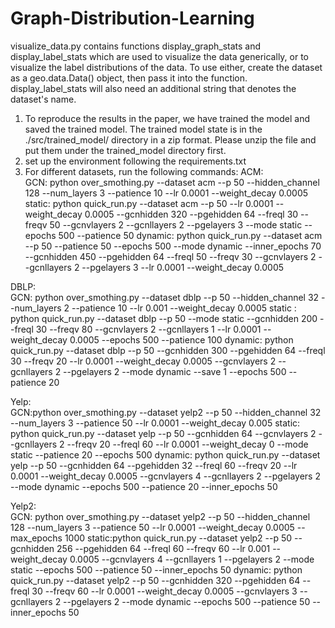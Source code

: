 # Graph-Distribution-Learning

visualize_data.py contains functions display_graph_stats and display_label_stats which are used to visualize the data generically, or to visualize the label distributions of the data. To use either, create the dataset as a geo.data.Data() object, then pass it into the function. display_label_stats will also need an additional string that denotes the dataset's name.

1. To reproduce the results in the paper, we have trained the model and saved the trained model. The trained model state is in the ./src/trained_model/ directory in a zip format. Please unzip the file and put them under the trained_model directory first.
2. set up the environment following the requirements.txt
3. For different datasets, run the following commands:
ACM:\
GCN: python over_smothing.py --dataset acm --p 50 --hidden_channel 128 --num_layers 3 --patience 10 --lr 0.0001 --weight_decay 0.0005
static: python quick_run.py --dataset acm --p 50 --lr 0.0001 --weight_decay 0.0005 --gcnhidden 320 --pgehidden 64 --freql 30 --freqv 50 --gcnvlayers 2 --gcnllayers 2 --pgelayers 3 --mode static --epochs 500 --patience 50
dynamic: python quick_run.py --dataset acm --p 50 --patience 50 --epochs 500 --mode dynamic --inner_epochs 70 --gcnhidden 450 --pgehidden 64 --freql 50 --freqv 30 --gcnvlayers 2 --gcnllayers 2 --pgelayers 3 --lr 0.0001 --weight_decay 0.0005

DBLP:\
GCN: python over_smothing.py --dataset dblp --p 50 --hidden_channel 32 --num_layers 2 --patience 10 --lr 0.001 --weight_decay 0.0005
static : python quick_run.py --dataset dblp --p 50 --mode static --gcnhidden 200 --freql 30 --freqv 80 --gcnvlayers 2 --gcnllayers 1 --lr 0.0001 --weight_decay 0.0005 --epochs 500 --patience 100
dynamic: python quick_run.py --dataset dblp --p 50 --gcnhidden 300 --pgehidden 64 --freql 30 --freqv 20 --lr 0.0001 --weight_decay 0.0005 --gcnvlayers 2 --gcnllayers 2 --pgelayers 2 --mode dynamic --save 1 --epochs 500 --patience 20

Yelp:\
GCN:python over_smothing.py --dataset yelp2 --p 50 --hidden_channel 32 --num_layers 3 --patience 50 --lr 0.0001 --weight_decay 0.005
static: python quick_run.py --dataset yelp --p 50 --gcnhidden 64 --gcnvlayers 2 --gcnllayers 2 --freqv 20 --freql 60 --lr 0.0001 --weight_decay 0 --mode static --patience 20 --epochs 500
dynamic: python quick_run.py --dataset yelp --p 50 --gcnhidden 64 --pgehidden 32 --freql 60 --freqv 20 --lr 0.0001 --weight_decay 0.0005 --gcnvlayers 4 --gcnllayers 2 --pgelayers 2 --mode dynamic --epochs 500 --patience 20 --inner_epochs 50


Yelp2:\
GCN: python over_smothing.py --dataset yelp2 --p 50 --hidden_channel 128 --num_layers 3 --patience 50 --lr 0.0001 --weight_decay 0.0005 --max_epochs 1000
static:python quick_run.py --dataset yelp2 --p 50 --gcnhidden 256 --pgehidden 64 --freql 60 --freqv 60 --lr 0.001 --weight_decay 0.0005 --gcnvlayers 4 --gcnllayers 1 --pgelayers 2 --mode static --epochs 500 --patience 50 --inner_epochs 50
dynamic: python quick_run.py --dataset yelp2 --p 50 --gcnhidden 320 --pgehidden 64 --freql 30 --freqv 60 --lr 0.0001 --weight_decay 0.0005 --gcnvlayers 3 --gcnllayers 2 --pgelayers 2 --mode dynamic --epochs 500 --patience 50 --inner_epochs 50


